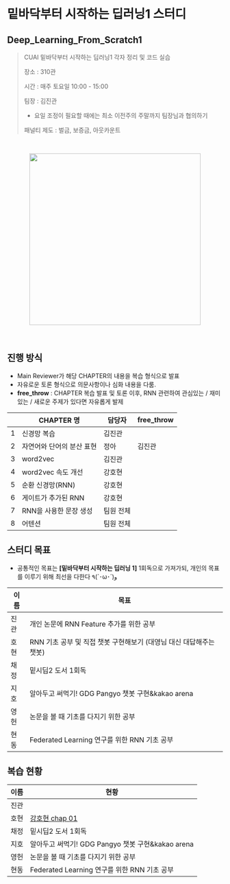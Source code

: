 # 밑바닥부터 시작하는 딥러닝1 스터디
## Deep_Learning_From_Scratch1
> CUAI 밑바닥부터 시작하는 딥러닝1 각자 정리 및 코드 실습
> 
> 장소 : 310관
>
> 시간 : 매주 토요일 10:00 - 15:00
>
> 팀장 : 김진관
> - 요일 조정이 필요할 때에는 최소 이전주의 주말까지 팀장님과 협의하기
>
> 패널티 제도 : 벌금, 보증금, 아웃카운트
>

<br/>

<p align="center">
       <img src ="http://www.hanbit.co.kr/data/books/B8475831198_l.jpg" height="400px"/>
</p>

<br/>

## 진행 방식

- Main Reviewer가 해당 CHAPTER의 내용을 복습 형식으로 발표
- 자유로운 토론 형식으로 의문사항이나 심화 내용을 다룸.
- **free_throw** : CHAPTER 복습 발표 및 토론 이후, RNN 관련하여 관심있는 / 재미있는 / 새로운 주제가 있다면 자유롭게 발제

|      | CHAPTER 명                | 담당자    | free_throw       |
| ---- | ------------------------- | --------- | ---------------- |
| 1    | 신경망 복습               | 김진관 |                  |
| 2    | 자연어와 단어의 분산 표현 | 정아      | 김진관 |
| 3    | word2vec                  | 김진관      |                  |
| 4    | word2vec 속도 개선        | 강호현      |                  |
| 5    | 순환 신경망(RNN)          | 강호현      |                  |
| 6    | 게이트가 추가된 RNN       | 강호현      |                  |
| 7    | RNN을 사용한 문장 생성    | 팀원 전체      |                  |
| 8    | 어텐션                    | 팀원 전체      |                  |



## 스터디 목표

- 공통적인 목표는 **[밑바닥부터 시작하는 딥러닝 1]** 1회독으로 가져가되, 개인의 목표를 이루기 위해 최선을 다한다 ٩(`･ω･´)و

| 이름 | 목표                                                         |
| ---- | ------------------------------------------------------------ |
| 진관 | 개인 논문에 RNN Feature 추가를 위한 공부                     |
| 호현 | RNN 기초 공부 및 직접 챗봇 구현해보기 (대영님 대신 대답해주는 챗봇) |
| 채정 | 밑시딥2 도서 1회독                                           |
| 지호 | 알아두고 써먹기! GDG Pangyo 챗봇 구현&kakao arena            |
| 영헌 | 논문을 볼 때 기초를 다지기 위한 공부                         |
| 현동 | Federated Learning 연구를 위한 RNN 기초 공부                 |

## 복습 현황

| 이름 | 현황                                                         |
| ---- | ------------------------------------------------------------ |
| 진관 | |                  |
| 호현 | [강호현 chap 01](https://nbviewer.jupyter.org/github/kkole3897/Deep_Learning_From_Scratch1/blob/master/강호현/chap1.ipynb)|
| 채정 | 밑시딥2 도서 1회독                                           |
| 지호 | 알아두고 써먹기! GDG Pangyo 챗봇 구현&kakao arena            |
| 영헌 | 논문을 볼 때 기초를 다지기 위한 공부                         |
| 현동 | Federated Learning 연구를 위한 RNN 기초 공부                 |

